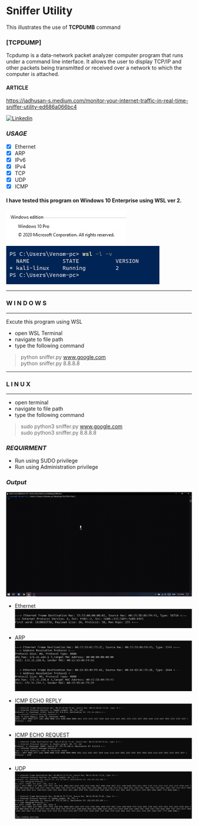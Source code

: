 # Sniffer Utility
   This illustrates the use of **TCPDUMB** command

### [TCPDUMP]
  Tcpdump is a data-network packet analyzer computer program that runs under a command line interface. It allows the user to display TCP/IP and other packets being transmitted or received over a network to which the computer is attached.
  
#### ARTICLE 
   https://jadhusan-s.medium.com/monitor-your-internet-traffic-in-real-time-sniffer-utility-ed686a066bc4
   
   [![Linkedin](https://img.shields.io/badge/LinkedIn-0077B5?style=for-the-badge&logo=linkedin&logoColor=white)](https://www.linkedin.com/in/jadhusan24/) 

  
### _USAGE_
- [x] Ethernet
- [x] ARP
- [x] IPv6
- [x] IPv4
- [x] TCP
- [x] UDP
- [x] ICMP
  
#### I have tested this program on Windows 10 Enterprise using WSL ver 2.

![WinVer](./Screenshots/win.jpg) ![WinVer](./Screenshots/wsl.jpg)


-----------------------------------
###       W I N D O W S
-----------------------------------
Excute this program using WSL
- open WSL Terminal
- navigate to  file path
- type the following command
>python sniffer.py www.google.com  <br/>
>python sniffer.py 8.8.8.8  <br/>
-----------------------------------
###         L I N U X
-----------------------------------
- open terminal
- navigate to file path
- type the following command
>sudo python3 sniffer.py www.google.com  <br/>
>sudo python3 sniffer.py 8.8.8.8  <br/>

### _REQUIRMENT_
- Run using SUDO privilege
- Run using Administration privilege

### _Output_

![](/Screenshots/output.gif)


- Ethernet
    ![WinVer](./Screenshots/ethernet.jpg)

- ARP
    ![WinVer](./Screenshots/arp.jpg)

- ICMP ECHO REPLY
    ![WinVer](./Screenshots/icmpreply.jpg)
    
- ICMP ECHO REQUEST
    ![WinVer](./Screenshots/icmprequest.jpg)
    
- UDP
    ![WinVer](./Screenshots/udp.jpg)


